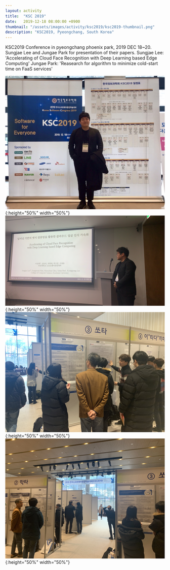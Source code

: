 ```yaml
---
layout: activity
title:  "KSC 2019"
date:   2019-12-18 08:00:00 +0900
thumbnail: "/assets/images/activity/ksc2019/ksc2019-thumbnail.png"
description: "KSC2019, Pyeongchang, South Korea"
---
```


KSC2019 Conference in pyeongchang phoenix park, 2019 DEC 18~20.
Sungjae Lee and Jungae Park for presentation of their papers.
Sungjae Lee: 'Accelerating of Cloud Face Recognition with Deep Learning based Edge Computing'
Jungae Park: 'Reasearch for algorithm to minimize cold-start time on FaaS services'

![](/assets/images/activity/ksc2019/ksc2019-01.jpeg){:height="50%" width="50%"}
![](/assets/images/activity/ksc2019/ksc2019-02.jpeg){:height="50%" width="50%"}
![](/assets/images/activity/ksc2019/ksc2019-03.jpeg){:height="50%" width="50%"}
![](/assets/images/activity/ksc2019/ksc2019-04.jpeg){:height="50%" width="50%"}
